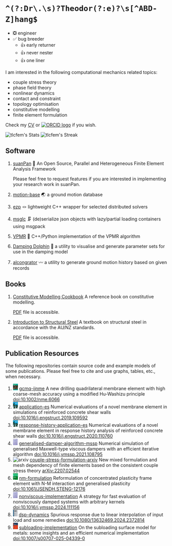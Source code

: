 # `^(?:Dr\.\s)?Theodor(?:e)?\s[^ABD-Z]hang$`

* ❎ engineer
* ✅ bug breeder
    * 👍 early returner
    * 👍 never nester
    * 👍 one liner

I am interested in the following computational mechanics related topics:

* couple stress theory
* phase field theory
* nonlinear dynamics
* contact and constraint
* topology optimisation
* constitutive modelling
* finite element formulation

Check my [CV](CV.pdf) or [<img src="https://info.orcid.org/wp-content/uploads/2019/11/orcid_64x64.png" alt="ORCID logo" width="14"/>](https://orcid.org/0000-0002-4911-0230) if you wish.

![tlcfem's Stats](https://github-readme-stats.vercel.app/api?username=tlcfem&theme=vue-dark&show_icons=true&hide_border=true&count_private=true)
![tlcfem's Streak](https://github-readme-streak-stats.herokuapp.com/?user=tlcfem&theme=vue-dark&hide_border=true)

## Software

1. [suanPan](https://github.com/TLCFEM/suanPan) 🧮 An Open Source, Parallel and Heterogeneous Finite Element Analysis Framework

    Please feel free to request features if you are interested in implementing your research work in suanPan.

2. [motion-base](https://github.com/TLCFEM/motion-base) 🌏 a ground motion database

3. [ezp](https://github.com/TLCFEM/ezp) 🪢 lightweight C++ wrapper for selected distributed solvers

4. [msglc](https://github.com/TLCFEM/msglc) 🗜️ (de)serialize json objects with lazy/partial loading containers using msgpack

5. [VPMR](https://github.com/TLCFEM/vpmr) 🥷 C++/Python implementation of the VPMR algorithm

6. [Damping Dolphin](https://github.com/TLCFEM/damping-dolphin) 🐬 a utility to visualise and generate parameter sets for use in the damping model

7. [alcongrator](https://github.com/TLCFEM/alcongrator) 〰 a utility to generate ground motion history based on given records

## Books

1. [Constitutive Modelling Cookbook](https://github.com/TLCFEM/constitutive-modelling-cookbook) A reference book on constitutive modelling.

    [PDF](https://github.com/TLCFEM/constitutive-modelling-cookbook/releases/download/latest/COOKBOOK.pdf) file is accessible.
    
2. [Introduction to Structural Steel](https://github.com/TLCFEM/introduction-to-structural-steel) A textbook on structural steel in accordance with the AU/NZ standards.

    [PDF](https://github.com/TLCFEM/introduction-to-structural-steel/releases/download/latest/INTRO.pdf) file is accessible.

## Publication Resources

The following repositories contain source code and example models of some publications. Please feel free to cite and use graphs, tables, etc., when necessary.

1. <img src="pics/nme.jpg" alt="nme" height="20"/> [gcmq-ijnme](https://github.com/TLCFEM/gcmq-ijnme) A new drilling quadrilateral membrane element with high coarse-mesh accuracy using a modified Hu-Washizu principle [doi:10.1002/nme.6066](https://doi.org/10.1002/nme.6066)
2. <img src="pics/es.gif" alt="es" height="20"/> [application-es](https://github.com/TLCFEM/application-es) Numerical evaluations of a novel membrane element in simulations of reinforced concrete shear walls [doi:10.1016/j.engstruct.2019.109592](https://doi.org/10.1016/j.engstruct.2019.109592)
3. <img src="pics/es.gif" alt="es" height="20"/> [response-history-application-es](https://github.com/TLCFEM/response-history-application-es) Numerical evaluations of a novel membrane element in response history analysis of reinforced concrete shear walls [doi:10.1016/j.engstruct.2020.110760](https://doi.org/10.1016/j.engstruct.2020.110760)
4. <img src="pics/mssp.gif" alt="mssp" height="20"/> [generalised-damper-algorithm-mssp](https://github.com/TLCFEM/generalised-damper-algorithm-mssp) Numerical simulation of generalised Maxwell-type viscous dampers with an efficient iterative algorithm [doi:10.1016/j.ymssp.2021.108795](https://doi.org/10.1016/j.ymssp.2021.108795)
5. <img src="https://cpb-us-e1.wpmucdn.com/blogs.cornell.edu/dist/8/7752/files/2021/02/arxiv-logo-1.png" alt="arxiv" height="20"/> [couple-stress-formulation-arxiv](https://github.com/TLCFEM/couple-stress-formulation-arxiv) New mixed formulation and mesh dependency of finite elements based on the consistent couple stress theory [arXiv:2207.02544](https://arxiv.org/abs/2207.02544)
6. <img src="pics/jse.jpg" alt="jse" height="20"/> [nm-formulation](https://github.com/TLCFEM/nm-formulation) Reformulation of concentrated plasticity frame element with N-M interaction and generalised plasticity [doi:10.1061/JSENDH.STENG-12176](https://doi.org/10.1061/JSENDH.STENG-12176)
7. <img src="pics/mssp.gif" alt="mssp" height="20"/> [nonviscous-implementation](https://github.com/TLCFEM/nonviscous-implementation) A strategy for fast evaluation of nonviscously damped systems with arbitrary kernels [doi:10.1016/j.ymssp.2024.111156](https://doi.org/10.1016/j.ymssp.2024.111156)
8. <img src="pics/ueqe.jpg" alt="ueqe" height="20"/> [dsp-dynamics](https://github.com/TLCFEM/dsp-dynamics) Spurious response due to linear interpolation of input load and some remedies [doi:10.1080/13632469.2024.2372814](https://doi.org/10.1080/13632469.2024.2372814)
9. <img src="pics/am.png" alt="am" height="20"/> [subloading-implementation](https://github.com/TLCFEM/subloading-implementation) On the subloading surface model for metals: some insights and an efficient numerical implementation [doi:10.1007/s00707-025-04339-0](https://doi.org/10.1007/s00707-025-04339-0)
